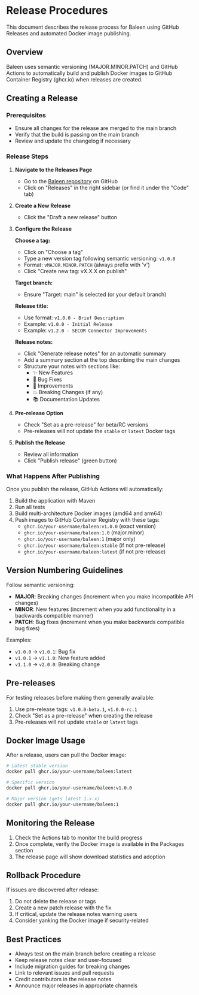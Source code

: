 # Release Procedures

This document describes the release process for Baleen using GitHub Releases and automated Docker image publishing.

## Overview

Baleen uses semantic versioning (MAJOR.MINOR.PATCH) and GitHub Actions to automatically build and publish Docker images to GitHub Container Registry (ghcr.io) when releases are created.

## Creating a Release

### Prerequisites

- Ensure all changes for the release are merged to the main branch
- Verify that the build is passing on the main branch
- Review and update the changelog if necessary

### Release Steps

1. **Navigate to the Releases Page**
   - Go to the [Baleen repository](https://github.com/dma-dk/baleen) on GitHub
   - Click on "Releases" in the right sidebar (or find it under the "Code" tab)

2. **Create a New Release**
   - Click the "Draft a new release" button

3. **Configure the Release**
   
   **Choose a tag:**
   - Click on "Choose a tag"
   - Type a new version tag following semantic versioning: `v1.0.0`
   - Format: `vMAJOR.MINOR.PATCH` (always prefix with 'v')
   - Click "Create new tag: vX.X.X on publish"

   **Target branch:**
   - Ensure "Target: main" is selected (or your default branch)

   **Release title:**
   - Use format: `v1.0.0 - Brief Description`
   - Example: `v1.0.0 - Initial Release`
   - Example: `v1.2.0 - SECOM Connector Improvements`

   **Release notes:**
   - Click "Generate release notes" for an automatic summary
   - Add a summary section at the top describing the main changes
   - Structure your notes with sections like:
     - ✨ New Features
     - 🐛 Bug Fixes
     - 🔧 Improvements
     - 💥 Breaking Changes (if any)
     - 📚 Documentation Updates

4. **Pre-release Option**
   - Check "Set as a pre-release" for beta/RC versions
   - Pre-releases will not update the `stable` or `latest` Docker tags

5. **Publish the Release**
   - Review all information
   - Click "Publish release" (green button)

### What Happens After Publishing

Once you publish the release, GitHub Actions will automatically:

1. Build the application with Maven
2. Run all tests
3. Build multi-architecture Docker images (amd64 and arm64)
4. Push images to GitHub Container Registry with these tags:
   - `ghcr.io/your-username/baleen:v1.0.0` (exact version)
   - `ghcr.io/your-username/baleen:1.0` (major.minor)
   - `ghcr.io/your-username/baleen:1` (major only)
   - `ghcr.io/your-username/baleen:stable` (if not pre-release)
   - `ghcr.io/your-username/baleen:latest` (if not pre-release)

## Version Numbering Guidelines

Follow semantic versioning:

- **MAJOR**: Breaking changes (increment when you make incompatible API changes)
- **MINOR**: New features (increment when you add functionality in a backwards compatible manner)
- **PATCH**: Bug fixes (increment when you make backwards compatible bug fixes)

Examples:
- `v1.0.0` → `v1.0.1`: Bug fix
- `v1.0.1` → `v1.1.0`: New feature added
- `v1.1.0` → `v2.0.0`: Breaking change

## Pre-releases

For testing releases before making them generally available:

1. Use pre-release tags: `v1.0.0-beta.1`, `v1.0.0-rc.1`
2. Check "Set as a pre-release" when creating the release
3. Pre-releases will not update `stable` or `latest` tags

## Docker Image Usage

After a release, users can pull the Docker image:

```bash
# Latest stable version
docker pull ghcr.io/your-username/baleen:latest

# Specific version
docker pull ghcr.io/your-username/baleen:v1.0.0

# Major version (gets latest 1.x.x)
docker pull ghcr.io/your-username/baleen:1
```

## Monitoring the Release

1. Check the Actions tab to monitor the build progress
2. Once complete, verify the Docker image is available in the Packages section
3. The release page will show download statistics and adoption

## Rollback Procedure

If issues are discovered after release:

1. Do not delete the release or tags
2. Create a new patch release with the fix
3. If critical, update the release notes warning users
4. Consider yanking the Docker image if security-related

## Best Practices

- Always test on the main branch before creating a release
- Keep release notes clear and user-focused
- Include migration guides for breaking changes
- Link to relevant issues and pull requests
- Credit contributors in the release notes
- Announce major releases in appropriate channels